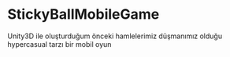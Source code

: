 # StickyBallMobileGame
 Unity3D ile oluşturduğum önceki hamlelerimiz düşmanımız olduğu hypercasual tarzı bir mobil oyun
